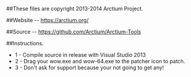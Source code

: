 ##These files are copyright 2013-2014 Arctium Project.

##Website -- https://arctium.org/

##Source -- https://github.com/Arctium/Arctium-Tools

##Instructions.
+ 1 - Compile source in release with Visual Studio 2013
+ 2 - Drag your wow.exe and wow-64.exe to the patcher icon to patch.
+ 3 - Don't ask for support because your not going to get any!